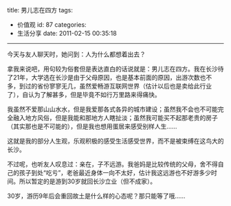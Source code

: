 title: 男儿志在四方
tags:
  - 价值观
id: 87
categories:
  - 生活分享
date: 2011-02-15 00:35:18
---

今天与友人聊天时，她问到：人为什么都想着出去？

拿我来说吧，用句较为俗套但是表达直白的话说就是：男儿志在四方。我在长沙待了21年，大学选在长沙是由于父母原因，也是基本前面的原因，出游次数也不多，到过的省份寥寥无几，虽然爱畅游互联网世界（估计以后也是卖给此行业了），自认为了解甚多，但是毕竟不如行万里路来得痛快。

我虽然不爱那山山水水，但是我爱那各式各异的城市建设；虽然我不会也不可能完全融入地方风俗，但是我能和那地方人瞎扯淡；虽然我可能买不起那老贵的房子（其实那也是不可能的），但是我也想用蛋居来感受别样人生……

这就是我的部分人生观，乐观积极的感受生活感受世界，而不是被束缚在这鸟大的长沙。

不过呢，也听友人叹息过：亲在，子不远游。我爸妈是比较传统的父母，舍不得自己的孩子到处“吃亏”，老爸最近身体一向不太好，估计我这远游也不好游多少时间。所以暂定的是游到30岁就回长沙立业（但不成家）。

30岁，游历9年后会重回故土是什么样的心态呢？那只能等了哦……
